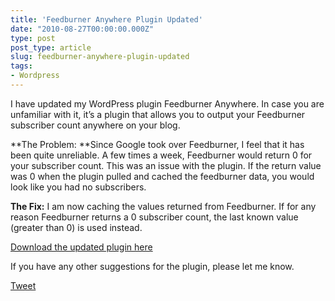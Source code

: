 ```yaml
---
title: 'Feedburner Anywhere Plugin Updated'
date: "2010-08-27T00:00:00.000Z"
type: post 
post_type: article
slug: feedburner-anywhere-plugin-updated
tags: 
- Wordpress
---
```

I have updated my WordPress plugin Feedburner Anywhere. In case you are unfamiliar with it, it&#8217;s a plugin that allows you to output your Feedburner subscriber count anywhere on your blog.

**The Problem: **Since Google took over Feedburner, I feel that it has been quite unreliable. A few times a week, Feedburner would return 0 for your subscriber count. This was an issue with the plugin. If the return value was 0 when the plugin pulled and cached the feedburner data, you would look like you had no subscribers.

**The Fix:** I am now caching the values returned from Feedburner. If for any reason Feedburner returns a 0 subscriber count, the last known value (greater than 0) is used instead.

[Download the updated plugin here][1]

If you have any other suggestions for the plugin, please let me know.

<div style="">
  <a href="http://twitter.com/share" class="twitter-share-button" data-count="horizontal" data-text="Feedburner Anywhere Plugin Updated" data-url="http://brandontreb.com/feedburner-anywhere-plugin-updated"  data-via="brandontreb" data-related="brandontreb:">Tweet</a>
</div>

 [1]: http://wordpress.org/extend/plugins/feedburner-anywhere/
